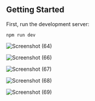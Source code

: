 ## Getting Started

First, run the development server:

```terminal
npm run dev
```

![Screenshot (64)](https://github.com/anilrai4001/Promps-Hub/assets/79553966/cb08e3db-5ba6-4921-8617-4c2146acb049)

![Screenshot (66)](https://github.com/anilrai4001/Promps-Hub/assets/79553966/ba25a2c7-321f-4016-8237-4f0331b8c97d)

![Screenshot (67)](https://github.com/anilrai4001/Promps-Hub/assets/79553966/78672a06-d91c-4743-830e-0a1794d43202)

![Screenshot (68)](https://github.com/anilrai4001/Promps-Hub/assets/79553966/c3f08835-be9f-4008-9d37-b95330ae3353)

![Screenshot (69)](https://github.com/anilrai4001/Promps-Hub/assets/79553966/6a2bde2f-91c8-46d3-bbfb-4029659d90de)
